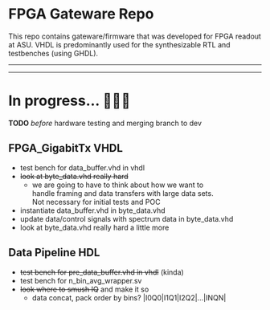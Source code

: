 
# FPGA Gateware Repo
This repo contains gateware/firmware that was developed for FPGA readout at ASU. VHDL is predominantly used for the synthesizable RTL and testbenches (using GHDL).


---
---

# In progress... 🚧👷🚧

__TODO__ *before* hardware testing and merging branch to dev

## FPGA_GigabitTx VHDL
* test bench for data_buffer.vhd in vhdl
* ~~look at byte_data.vhd really hard~~
  * we are going to have to think about how we want to  
    handle framing and data transfers with large data sets.  
    Not necessary for initial tests and POC
* instantiate data_buffer.vhd in byte_data.vhd
* update data/control signals with spectrum data in byte_data.vhd
* look at byte_data.vhd really hard a little more

## Data Pipeline HDL
* ~~test bench for pre_data_buffer.vhd in vhdl~~ (kinda)
* test bench for n_bin_avg_wrapper.sv
* ~~look where to smush IQ~~ and make it so
  * data concat, pack order by bins? |I0Q0|I1Q1|I2Q2|...|INQN| 